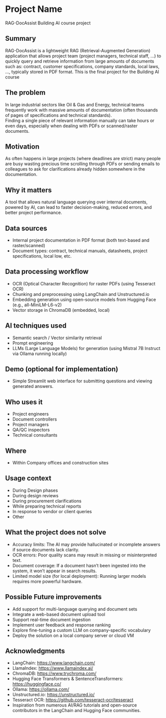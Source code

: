 # Project Name
RAG-DocAssist
Building AI course project

## Summary  
RAG-DocAssist is a lightweight RAG (Retrieval-Augmented Generation) application that allows project team (project managers, technical staff, ...) to quickly query and retrieve information from large amounts of documents such as: contract, customer specifications, company standards, local laws, ..., typically stored in PDF format. This is the final project for the Building AI course

## The problem  
In large industrial sectors like Oil & Gas and Energy, technical teams frequently work with massive amounts of documentation (often thousands of pages of specifications and technical standards).  
Finding a single piece of relevant information manually can take hours or even days, especially when dealing with PDFs or scanned/raster documents.

## Motivation  
As often happens in large projects (where deadlines are strict) many people are busy wasting precious time scrolling through PDFs or sending emails to colleagues to ask for clarifications already hidden somewhere in the documentation.

## Why it matters  
A tool that allows natural language querying over internal documents, powered by AI, can lead to faster decision-making, reduced errors, and better project performance.

## Data sources
- Internal project documentation in PDF format (both text-based and raster/scanned)
- Document types: contract, technical manuals, datasheets,  project specifications, local low, etc.

## Data processing workflow
- OCR (Optical Character Recognition) for raster PDFs (using Tesseract OCR)
- Chunking and preprocessing using LangChain and Unstructured.io
- Embedding generation using open-source models from Hugging Face (e.g., all-MiniLM-L6-v2)
- Vector storage in ChromaDB (embedded, local)

## AI techniques used
- Semantic search / Vector similarity retrieval
- Prompt engineering
- LLMs (Large Language Models) for generation (using Mistral 7B Instruct via Ollama running locally)

## Demo (optional for implementation)
- Simple Streamlit web interface for submitting questions and viewing generated answers.

## Who uses it
- Project engineers
- Document controllers
- Project managers
- QA/QC inspectors
- Technical consultants

## Where
- Within Company offices and construction sites

## Usage context
- During Design phases
- During design reviews
- During procurement clarifications
- While preparing technical reports
- In response to vendor or client queries
- Other

## What the project does not solve
- Accuracy limits: The AI may provide hallucinated or incomplete answers if source documents lack clarity.
- OCR errors: Poor quality scans may result in missing or misinterpreted text.
- Document coverage: If a document hasn’t been ingested into the system, it won’t appear in search results.
- Limited model size (for local deployment): Running larger models requires more powerful hardware.

## Possible Future improvements
- Add support for multi-language querying and document sets
- Integrate a web-based document upload tool
- Support real-time document ingestion
- Implement user feedback and response ranking
- Explore fine-tuning a custom LLM on company-specific vocabulary
- Deploy the solution on a local company server or cloud VM

## Acknowledgments

- LangChain: https://www.langchain.com/
- LlamaIndex: https://www.llamaindex.ai/
- ChromaDB: https://www.trychroma.com/
- Hugging Face Transformers & SentenceTransformers: https://huggingface.co/
- Ollama: https://ollama.com/
- Unstructured.io: https://unstructured.io/
- Tesseract OCR: https://github.com/tesseract-ocr/tesseract
- Inspiration from numerous AI/RAG tutorials and open-source contributors in the LangChain and Hugging Face communities.


